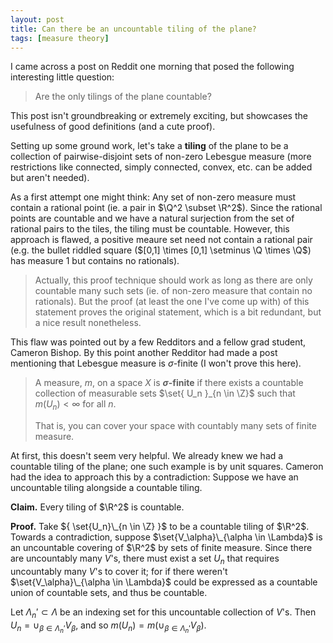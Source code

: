 ```yaml
---
layout: post
title: Can there be an uncountable tiling of the plane?
tags: [measure theory]
---
```


I came across a post on Reddit one morning that posed the following interesting little question:
> Are the only tilings of the plane countable?

This post isn't groundbreaking or extremely exciting, but showcases the usefulness of good definitions (and a cute proof).

Setting up some ground work, let's take a **tiling** of the plane to be a collection of pairwise-disjoint sets of non-zero Lebesgue measure (more restrictions like connected, simply connected, convex, etc. can be added but aren't needed).

As a first attempt one might think: Any set of non-zero measure must contain a rational point (ie. a pair in $\Q^2 \subset \R^2$).
Since the rational points are countable and we have a natural surjection from the set of rational pairs to the tiles, the tiling must be countable.
However, this approach is flawed, a positive meaure set need not contain a rational pair (e.g. the bullet riddled square ($[0,1] \times [0,1] \setminus \Q \times \Q$) has measure $1$ but contains no rationals).

> Actually, this proof technique should work as long as there are only countable many such sets (ie. of non-zero measure that contain no rationals).
> But the proof (at least the one I've come up with) of this statement proves the original statement, which is a bit redundant, but a nice result nonetheless.

This flaw was pointed out by a few Redditors and a fellow grad student, Cameron Bishop.
By this point another Redditor had made a post mentioning that Lebesgue measure is $\sigma$-finite (I won't prove this here).

> A measure, $m$, on a space $X$ is **$\sigma$-finite** if there exists a countable collection of measurable sets $\set{ U_n }_{n \in \Z}$ such that $m(U_n) < \infty$ for all $n$.
>
> That is, you can cover your space with countably many sets of finite measure.

At first, this doesn't seem very helpful.
We already knew we had a countable tiling of the plane; one such example is by unit squares.
Cameron had the idea to approach this by a contradiction: Suppose we have an uncountable tiling alongside a countable tiling.

**Claim.** Every tiling of $\R^2$ is countable.

**Proof.** Take ${ \set{U_n}\_{n \in \Z} }$ to be a countable tiling of $\R^2$.
Towards a contradiction, suppose $\set{V_\alpha}\_{\alpha \in \Lambda}$ is an uncountable covering of $\R^2$ by sets of finite measure.
Since there are uncountably many $V$'s, there must exist a set $U_n$ that requires uncountably many $V$'s to cover it; for if there weren't $\set{V_\alpha}\_{\alpha \in \Lambda}$ could be expressed as a countable union of countable sets, and thus be countable.

Let $\Lambda_n' \subset \Lambda$ be an indexing set for this uncountable collection of $V$'s.
Then $U_n = \cup_{\beta \in \Lambda_n'} V_\beta$, and so $m(U_n) = m( \cup_{\beta \in \Lambda_n'} V_\beta)$.
